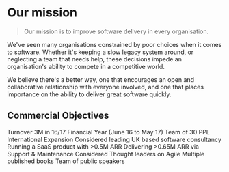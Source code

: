 # Our mission

> Our mission is to improve software delivery in every organisation.

We've seen many organisations constrained by poor choices when it comes to software. Whether it's keeping a slow legacy system around, or neglecting a team that needs help, these decisions impede an organisation's ability to compete in a competitive world.

We believe there's a better way, one that encourages an open and collaborative relationship with everyone involved, and one that places importance on the ability to deliver great software quickly.

## Commercial Objectives

Turnover 3M in 16/17 Financial Year (June 16 to May 17)
Team of 30 PPL
International Expansion
Considered leading UK based software consultancy
Running a SaaS product with >0.5M ARR
Delivering >0.65M ARR via Support & Maintenance
Considered Thought leaders on Agile
Multiple published books
Team of public speakers
